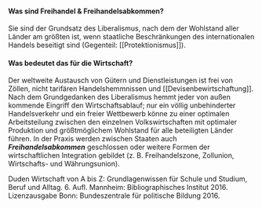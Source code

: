 #### Was sind Freihandel & Freihandelsabkommen?

Sie sind der Grundsatz des Liberalismus, nach dem der Wohlstand aller Länder am größten ist, wenn staatliche Beschränkungen des internationalen Handels beseitigt sind (Gegenteil: [[Protektionismus]]).

#### Was bedeutet das für die Wirtschaft?
Der weltweite Austausch von Gütern und Dienstleistungen ist frei von Zöllen, nicht tarifären Handelshemmnissen und [[Devisenbewirtschaftung]]. Nach dem Grundgedanken des Liberalismus hemmt jeder von außen kommende Eingriff den Wirtschaftsablauf; nur ein völlig unbehinderter Handelsverkehr und ein freier Wettbewerb könne zu einer optimalen Arbeitsteilung zwischen den einzelnen Volkswirtschaften mit optimaler Produktion und größtmöglichem Wohlstand für alle beteiligten Länder führen. In der Praxis werden zwischen Staaten auch _**Freihandelsabkommen**_ geschlossen oder weitere Formen der wirtschaftlichen Integration gebildet (z. B. Freihandelszone, Zollunion, Wirtschafts- und Währungsunion).

Duden Wirtschaft von A bis Z: Grundlagenwissen für Schule und Studium, Beruf und Alltag. 6. Aufl. Mannheim: Bibliographisches Institut 2016. Lizenzausgabe Bonn: Bundeszentrale für politische Bildung 2016.